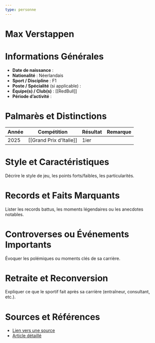 ```yaml
---
type: personne
---
```


# Max Verstappen

# Informations Générales
- **Date de naissance** :  
- **Nationalité** :  Néerlandais
- **Sport / Discipline** :  F1
- **Poste / Spécialité** (si applicable) :  
- **Équipe(s) / Club(s)** :  [[RedBull]]
- **Période d’activité** :  

# Palmarès et Distinctions
| Année | Compétition             | Résultat | Remarque |
| ----- | ----------------------- | -------- | -------- |
| 2025  | [[Grand Prix d'Italie]] | 1ier     |          |

# Style et Caractéristiques
Décrire le style de jeu, les points forts/faibles, les particularités.

# Records et Faits Marquants
Lister les records battus, les moments légendaires ou les anecdotes notables.

# Controverses ou Événements Importants
Évoquer les polémiques ou moments clés de sa carrière.

# Retraite et Reconversion
Expliquer ce que le sportif fait après sa carrière (entraîneur, consultant, etc.).

# Sources et Références
- [Lien vers une source](#)
- [Article détaillé](#)
